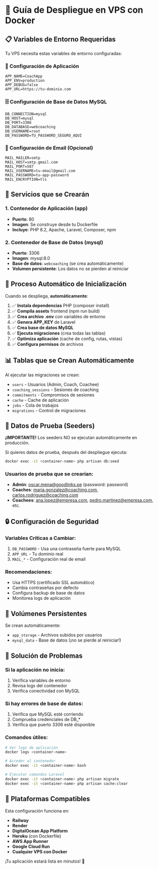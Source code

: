 # 🚀 Guía de Despliegue en VPS con Docker

## 📋 Variables de Entorno Requeridas

Tu VPS necesita estas variables de entorno configuradas:

### **🔧 Configuración de Aplicación**
```env
APP_NAME=CoachApp
APP_ENV=production
APP_DEBUG=false
APP_URL=https://tu-dominio.com
```

### **🗄️ Configuración de Base de Datos MySQL**
```env
DB_CONNECTION=mysql
DB_HOST=mysql
DB_PORT=3306
DB_DATABASE=webcoaching
DB_USERNAME=root
DB_PASSWORD=TU_PASSWORD_SEGURO_AQUI
```

### **📧 Configuración de Email (Opcional)**
```env
MAIL_MAILER=smtp
MAIL_HOST=smtp.gmail.com
MAIL_PORT=587
MAIL_USERNAME=tu-email@gmail.com
MAIL_PASSWORD=tu-app-password
MAIL_ENCRYPTION=tls
```

## 🐳 Servicios que se Crearán

### **1. Contenedor de Aplicación (app)**
- **Puerto**: 80
- **Imagen**: Se construye desde tu Dockerfile
- **Incluye**: PHP 8.2, Apache, Laravel, Composer, npm

### **2. Contenedor de Base de Datos (mysql)**
- **Puerto**: 3306
- **Imagen**: mysql:8.0
- **Base de datos**: `webcoaching` (se crea automáticamente)
- **Volumen persistente**: Los datos no se pierden al reiniciar

## 🔄 Proceso Automático de Inicialización

Cuando se despliega, **automáticamente**:

1. ✅ **Instala dependencias** PHP (composer install)
2. ✅ **Compila assets** frontend (npm run build)  
3. ✅ **Crea archivo .env** con variables de entorno
4. ✅ **Genera APP_KEY** de Laravel
5. ✅ **Crea base de datos MySQL** 
6. ✅ **Ejecuta migraciones** (crea todas las tablas)
7. ✅ **Optimiza aplicación** (cache de config, rutas, vistas)
8. ✅ **Configura permisos** de archivos

## 📊 Tablas que se Crean Automáticamente

Al ejecutar las migraciones se crean:

- `users` - Usuarios (Admin, Coach, Coachee)  
- `coaching_sessions` - Sesiones de coaching
- `commitments` - Compromisos de sesiones
- `cache` - Cache de aplicación
- `jobs` - Cola de trabajos
- `migrations` - Control de migraciones

## 👥 Datos de Prueba (Seeders)

**¡IMPORTANTE!** Los seeders NO se ejecutan automáticamente en producción.

Si quieres datos de prueba, después del despliegue ejecuta:
```bash
docker exec -it <container-name> php artisan db:seed
```

### Usuarios de prueba que se crearían:
- **Admin**: oscar.mena@goodlinks.pe (password: password)
- **Coaches**: maria.gonzalez@coaching.com, carlos.rodriguez@coaching.com  
- **Coachees**: ana.lopez@empresa.com, pedro.martinez@empresa.com, etc.

## 🔒 Configuración de Seguridad

### **Variables Críticas a Cambiar:**
1. `DB_PASSWORD` - Usa una contraseña fuerte para MySQL
2. `APP_URL` - Tu dominio real  
3. `MAIL_*` - Configuración real de email

### **Recomendaciones:**
- Usa HTTPS (certificado SSL automático)
- Cambia contraseñas por defecto
- Configura backup de base de datos
- Monitorea logs de aplicación

## 📁 Volúmenes Persistentes

Se crean automáticamente:
- `app_storage` - Archivos subidos por usuarios
- `mysql_data` - Base de datos (¡no se pierde al reiniciar!)

## 🐛 Solución de Problemas

### **Si la aplicación no inicia:**
1. Verifica variables de entorno
2. Revisa logs del contenedor
3. Verifica conectividad con MySQL

### **Si hay errores de base de datos:**
1. Verifica que MySQL esté corriendo
2. Comprueba credenciales de DB_*
3. Verifica que puerto 3306 esté disponible

### **Comandos útiles:**
```bash
# Ver logs de aplicación
docker logs <container-name>

# Acceder al contenedor
docker exec -it <container-name> bash

# Ejecutar comandos Laravel
docker exec -it <container-name> php artisan migrate
docker exec -it <container-name> php artisan cache:clear
```

## 🎯 Plataformas Compatibles

Esta configuración funciona en:
- **Railway** 
- **Render**
- **DigitalOcean App Platform**
- **Heroku** (con Dockerfile)
- **AWS App Runner**
- **Google Cloud Run**
- **Cualquier VPS con Docker**

¡Tu aplicación estará lista en minutos! 🚀 